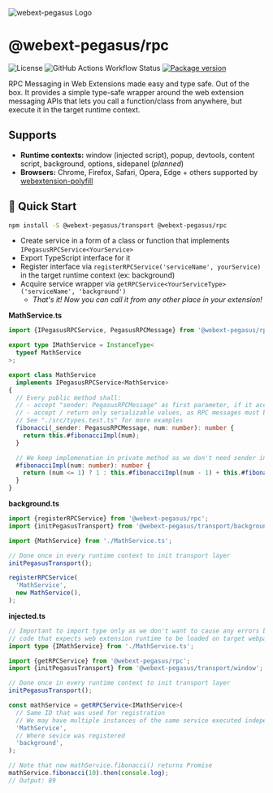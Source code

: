 ![webext-pegasus Logo](https://github.com/StyleT/webext-pegasus/blob/main/assets/logo.png?raw=true)

# @webext-pegasus/rpc

![License](https://badgen.net/github/license/StyleT/webext-pegasus)
![GitHub Actions Workflow Status](https://img.shields.io/github/actions/workflow/status/StyleT/webext-pegasus/ci.yml?branch=main)
[![Package version](https://badgen.net/npm/v/@webext-pegasus%2Frpc)](https://www.npmjs.com/package/@webext-pegasus/rpc)

RPC Messaging in Web Extensions made easy and type safe. Out of the box.
It provides a simple type-safe wrapper around the web extension messaging APIs that lets you call a function/class from anywhere, but execute it in the target runtime context.

## Supports

* **Runtime contexts:** window (injected script), popup, devtools, content script, background, options, sidepanel (_planned_)
* **Browsers:** Chrome, Firefox, Safari, Opera, Edge + others supported by [webextension-polyfill](https://github.com/mozilla/webextension-polyfill)

## 🚀 Quick Start

```bash
npm install -S @webext-pegasus/transport @webext-pegasus/rpc
```

- Create service in a form of a class or function that implements `IPegasusRPCService<YourService>`
- Export TypeScript interface for it
- Register interface via `registerRPCService('serviceName', yourService)` in the target runtime context (ex: background)
- Acquire service wrapper via `getRPCService<YourServiceType>('serviceName', 'background')`
  - _That's it! Now you can call it from any other place in your extension!_


**MathService.ts**
```typescript
import {IPegasusRPCService, PegasusRPCMessage} from '@webext-pegasus/rpc';

export type IMathService = InstanceType<
  typeof MathService
>;

export class MathService
  implements IPegasusRPCService<MathService>
{
  // Every public method shall:
  // - accept "sender: PegasusRPCMessage" as first parameter, if it accepts any params
  // - accept / return only serializable values, as RPC messages must be serialized as they move between extension contexts 
  // See "./src/types.test.ts" for more examples
  fibonacci(_sender: PegasusRPCMessage, num: number): number {
    return this.#fibonacciImpl(num);
  }

  // We keep implemenation in private method as we don't need sender information here
  #fibonacciImpl(num: number): number {
    return (num <= 1) ? 1 : this.#fibonacciImpl(num - 1) + this.#fibonacciImpl(num - 2);
  }
}
```

**background.ts**
```typescript
import {registerRPCService} from '@webext-pegasus/rpc';
import {initPegasusTransport} from '@webext-pegasus/transport/background';

import {MathService} from './MathService.ts';

// Done once in every runtime context to init transport layer
initPegasusTransport();

registerRPCService(
  'MathService',
  new MathService(),
);
```

**injected.ts**
```typescript
// Important to import type only as we don't want to cause any errors by injecting
// code that expects web extension runtime to be loaded on target webpag
import type {IMathService} from './MathService.ts';

import {getRPCService} from '@webext-pegasus/rpc';
import {initPegasusTransport} from '@webext-pegasus/transport/window';

// Done once in every runtime context to init transport layer
initPegasusTransport();

const mathService = getRPCService<IMathService>(
  // Same ID that was used for registration
  // We may have multiple instances of the same service executed independently
  'MathService',
  // Where sevice was registered
  'background',
);

// Note that now mathService.fibonacci() returns Promise
mathService.fibonacci(10).then(console.log);
// Output: 89
```
